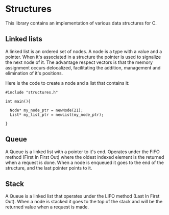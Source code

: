# Structures

This library contains an implementation of various data structures for C.


## Linked lists

A linked list is an ordered set of nodes. A node is a type with a value and a pointer. When it's associated in a structure the pointer is used to signalize the next node of it. The advantage respect vectors is that the memory assignment occurs delocalized, facilitating the addition, management and elimination of it's positions.

Here is the code to create a node and a list  that contains it:

```
#include "structures.h"

int main(){

  Node* my_node_ptr = newNode(21);
  List* my_list_ptr = newList(my_node_ptr);

}
```

## Queue

A Queue is a linked list with a pointer to it's end. Operates under the FIFO method (First In First Out) where the oldest indexed element is the returned when a request is done. When a node is enqueued it goes to the end of the structure, and the last pointer points to it.

## Stack

A Queue is a linked list that operates under the LIFO method (Last In First Out). When a node is stacked it goes to the top of the stack and will be the returned value when a request is made.